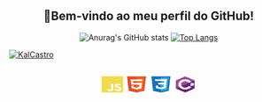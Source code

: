 <div align="center"> 

## 🤠Bem-vindo ao meu perfil do GitHub!
  
  ![Anurag's GitHub stats](https://github-readme-stats.vercel.app/api?username=KalCastro&show_icons=true&theme=transparent)
  [![Top Langs](https://github-readme-stats.vercel.app/api/top-langs/?username=KalCastro&show_icons=true&theme=transparent)](https://github.com/KalCastro/github-readme-stats)
  <p align="left"> <a href="https://github.com/ryo-ma/github-profile-trophy"><img src="https://github-profile-trophy.vercel.app/?username=KalCastro" alt="KalCastro" /></a> </p>


  
</div>  

<div style="display: inline_block" align="center"><br>
  <img align="center" alt="Rafa-Js" height="30" width="40" src="https://raw.githubusercontent.com/devicons/devicon/master/icons/javascript/javascript-plain.svg">
  <img align="center" alt="Rafa-HTML" height="30" width="40" src="https://raw.githubusercontent.com/devicons/devicon/master/icons/html5/html5-original.svg">
  <img align="center" alt="Rafa-CSS" height="30" width="40" src="https://raw.githubusercontent.com/devicons/devicon/master/icons/css3/css3-original.svg">
  <img align="center" alt="Rafa-Csharp" height="30" width="40" src="https://raw.githubusercontent.com/devicons/devicon/master/icons/csharp/csharp-original.svg">
</div>

